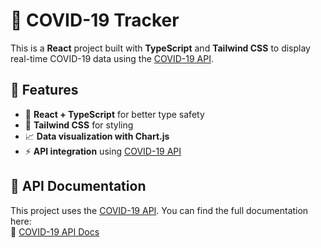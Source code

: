 # 🦠 COVID-19 Tracker

This is a **React** project built with **TypeScript** and **Tailwind CSS** to
display real-time COVID-19 data using the
[COVID-19 API](https://covid-api.com/).

## 🌟 Features

- 📌 **React + TypeScript** for better type safety
- 🎨 **Tailwind CSS** for styling
- 📈 **Data visualization with Chart.js**
- ⚡ **API integration** using [COVID-19 API](https://covid-api.com/)

## 🔗 API Documentation

This project uses the [COVID-19 API](https://covid-api.com/api/). You can find
the full documentation here:  
🔗 [COVID-19 API Docs](https://covid-api.com/api/docs/api-docs.json)

